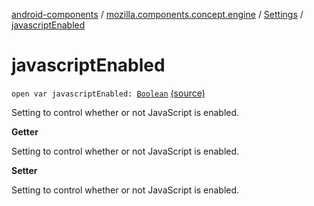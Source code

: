 [android-components](../../index.md) / [mozilla.components.concept.engine](../index.md) / [Settings](index.md) / [javascriptEnabled](./javascript-enabled.md)

# javascriptEnabled

`open var javascriptEnabled: `[`Boolean`](https://kotlinlang.org/api/latest/jvm/stdlib/kotlin/-boolean/index.html) [(source)](https://github.com/mozilla-mobile/android-components/blob/master/components/concept/engine/src/main/java/mozilla/components/concept/engine/Settings.kt#L23)

Setting to control whether or not JavaScript is enabled.

**Getter**

Setting to control whether or not JavaScript is enabled.

**Setter**

Setting to control whether or not JavaScript is enabled.

